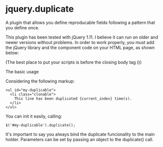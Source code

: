 # jquery.duplicate
A plugin that allows you define reproducable fields following a pattern that you define once.

This plugin has been tested with jQuery 1.11. I believe it can run on older and newer versions without problems.
In order to work properly, you must add the jQuery library and the component code on your HTML page, as shown below:

<script type="text/javascript" src="https://cdnjs.cloudflare.com/ajax/libs/jquery/1.11.3/jquery.min.js"></script>
<script type="text/javascript" src="jquery.duplicate.js"></script>

(The best place to put your scripts is before the closing body tag (</body>))

The basic usage

Considering the following markup:

```
<ul id="my-duplicable">
  <li class="clonable">
    This line has been duplicated {current_index} time(s).
  </li>
</ul>
```

You can init it easily, calling:
```
$('#my-duplicable').duplicate();
```

It's important to say you always bind the duplicate funcionality to the main holder.
Parameters can be set by passing an object to the duplicate() call.
